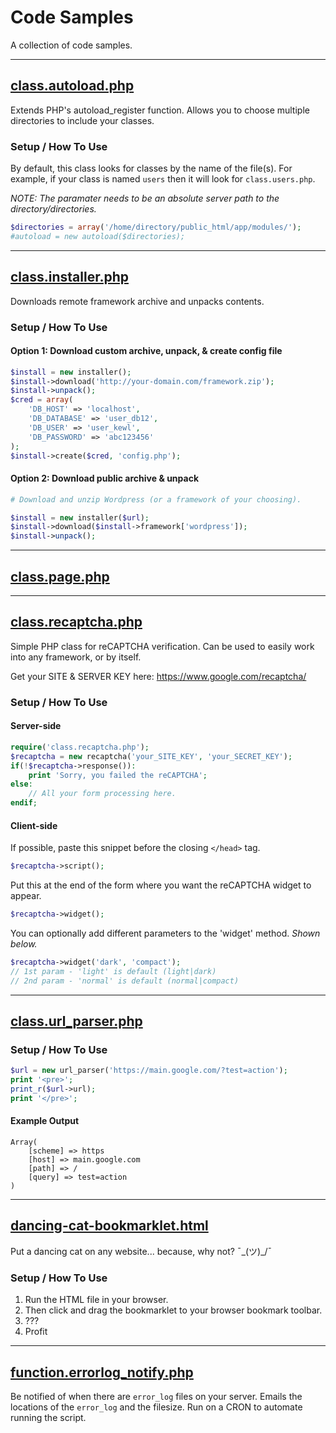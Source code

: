 # Code Samples

A collection of code samples.

___

## [class.autoload.php](class.autoload.php)

Extends PHP's autoload_register function. Allows you to choose multiple directories to include your classes. 

### Setup / How To Use

By default, this class looks for classes by the name of the file(s).  For example, if your class is named `users` then it will look for `class.users.php`.

*NOTE: The paramater needs to be an absolute server path to the directory/directories.*

```php
$directories = array('/home/directory/public_html/app/modules/');
#autoload = new autoload($directories);
```
___

## [class.installer.php](class.installer.php)

Downloads remote framework archive and unpacks contents.

### Setup / How To Use

#### Option 1: Download custom archive, unpack, & create config file

```php
$install = new installer();
$install->download('http://your-domain.com/framework.zip');
$install->unpack();
$cred = array(
	'DB_HOST' => 'localhost', 
	'DB_DATABASE' => 'user_db12', 
	'DB_USER' => 'user_kewl', 
	'DB_PASSWORD' => 'abc123456'
);
$install->create($cred, 'config.php');
```

#### Option 2: Download public archive & unpack

```php
# Download and unzip Wordpress (or a framework of your choosing).

$install = new installer($url);
$install->download($install->framework['wordpress']);
$install->unpack();
```

___

## [class.page.php](class.page.php)

___

## [class.recaptcha.php](class.recaptcha.php)

Simple PHP class for reCAPTCHA verification.  Can be used to easily work into any framework, or by itself.

Get your SITE & SERVER KEY here: https://www.google.com/recaptcha/

### Setup / How To Use

#### Server-side
```php
require('class.recaptcha.php');
$recaptcha = new recaptcha('your_SITE_KEY', 'your_SECRET_KEY');		
if(!$recaptcha->response()):
	print 'Sorry, you failed the reCAPTCHA';
else:
	// All your form processing here.
endif;
```

#### Client-side

If possible, paste this snippet before the closing `</head>` tag.

```php
$recaptcha->script();
```

Put this at the end of the form where you want the reCAPTCHA widget to appear.

```php
$recaptcha->widget();
```

You can optionally add different parameters to the 'widget' method.  _Shown below._ 

```php
$recaptcha->widget('dark', 'compact');
// 1st param - 'light' is default (light|dark)
// 2nd param - 'normal' is default (normal|compact)
```

___

## [class.url_parser.php](class.url_parser.php)

### Setup / How To Use

```php
$url = new url_parser('https://main.google.com/?test=action');
print '<pre>';
print_r($url->url);
print '</pre>';
```

#### Example Output
```
Array(
    [scheme] => https
    [host] => main.google.com
    [path] => /
    [query] => test=action
)
```

___

## [dancing-cat-bookmarklet.html](dancing-cat-bookmarklet.html)

Put a dancing cat on any website... because, why not? ¯\_(ツ)_/¯ 

### Setup / How To Use

1. Run the HTML file in your browser.
2. Then click and drag the bookmarklet to your browser bookmark toolbar.
3. ???
4. Profit

___

## [function.errorlog_notify.php](function.errorlog_notify.php)

Be notified of when there are `error_log` files on your server.  Emails the locations of the `error_log` and the filesize.  Run on a CRON to automate running the script.
